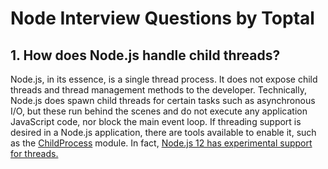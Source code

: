 # Node Interview Questions by Toptal

## 1. How does Node.js handle child threads?
Node.js, in its essence, is a single thread process. It does not expose child threads and thread management methods to the developer. Technically, Node.js does spawn child threads for certain tasks such as asynchronous I/O, but these run behind the scenes and do not execute any application JavaScript code, nor block the main event loop. If threading support is desired in a Node.js application, there are tools available to enable it, such as the [ChildProcess](https://nodejs.org/api/child_process.html) module. In fact, [Node.js 12 has experimental support for threads.](https://nodejs.org/docs/latest-v12.x/api/worker_threads.html)
